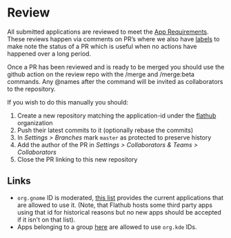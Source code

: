 # Review

All submitted applications are reviewed to meet the [App Requirements](/docs/for-app-authors/requirements). These reviews happen via comments on PR’s where we also have [labels](https://github.com/flathub/flathub/labels) to make note the status of a PR which is useful when no actions have happened over a long period.

Once a PR has been reviewed and is ready to be merged you should use the github action on the review repo with the /merge and /merge:beta commands. Any @names after the command will be invited as collaborators to the repository.

If you wish to do this manually you should:

1. Create a new repository matching the application-id under the
   [flathub](https://github.com/flathub) organization
2. Push their latest commits to it (optionally rebase the commits)
3. In _Settings > Branches_ mark `master` as protected to preserve history
4. Add the author of the PR in _Settings > Collaborators & Teams > Collaborators_
5. Close the PR linking to this new repository


## Links

- `org.gnome` ID is moderated, [this list](https://gitlab.gnome.org/Teams/Releng/AppOrganization/-/blob/main/data/registered-app-ids.yml) provides the current applications that are allowed to
use it. (Note, that Flathub hosts some third party apps using that id for historical reasons but no new apps should be accepted if it isn't on that list).
- Apps belonging to a group [here](https://invent.kde.org/explore/groups?page=1) are allowed to use `org.kde` IDs.
